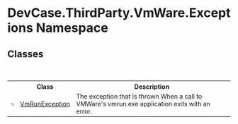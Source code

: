 # DevCase.ThirdParty.VmWare.Exceptions Namespace
 




## Classes
&nbsp;<table><tr><th></th><th>Class</th><th>Description</th></tr><tr><td>![Public class](media/pubclass.gif "Public class")</td><td><a href="T_DevCase_ThirdParty_VmWare_Exceptions_VmRunException">VmRunException</a></td><td>
The exception that Is thrown When a call to VMWare's vmrun.exe application exits with an error.</td></tr></table>&nbsp;
